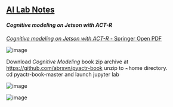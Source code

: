 ## <u>AI Lab Notes</u>

#### ***Cognitive modeling on Jetson with ACT-R***

[*Cognitive modeling on Jetson with ACT-R* - Springer Open PDF](https://link.springer.com/content/pdf/10.1007/978-3-030-31846-8.pdf)

![image](https://github.com/user-attachments/assets/d023b0a4-c845-4d44-8c43-3658decda22c)

Download *Cognitive Modeling* book zip archive at https://github.com/abrsvn/pyactr-book 
unzip to ~home directory.  
cd pyactr-book-master and launch jupyter lab

![image](https://github.com/user-attachments/assets/9dc00856-c62f-4e96-be8e-85f0fbed6b8d)

![image](https://github.com/user-attachments/assets/7ac46464-fe8e-449d-9ee1-b62a4b9b28e3)

